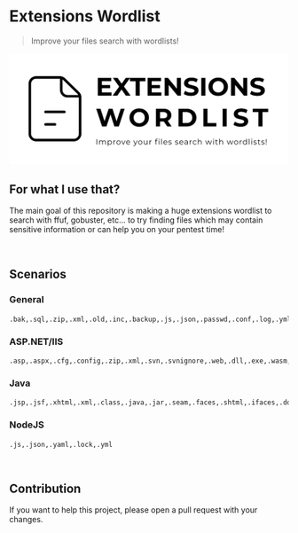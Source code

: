 # Extensions Wordlist
> Improve your files search with wordlists!

<img src="banner.jpg">

<br>

## For what I use that?
The main goal of this repository is making a huge extensions wordlist to search with ffuf, gobuster, etc... to try finding files which may contain sensitive information or can help you on your pentest time!

<br>

## Scenarios

### General
```
.bak,.sql,.zip,.xml,.old,.inc,.backup,.js,.json,.passwd,.conf,.log,.yml,.yaml
```

### ASP.NET/IIS
```
.asp,.aspx,.cfg,.config,.zip,.xml,.svn,.svnignore,.web,.dll,.exe,.wasm,.wadl,.axd,.resx,.resouces,.wsdl,.xsd,.disco,.discomap,.config,.htm,.pdb,.ashx,.cs,.sln,.asax
```

### Java
```
.jsp,.jsf,.xhtml,.xml,.class,.java,.jar,.seam,.faces,.shtml,.ifaces,.do,.action,.jspf,.properties
```

### NodeJS
```
.js,.json,.yaml,.lock,.yml
```

<br>

## Contribution
If you want to help this project, please open a pull request with your changes.
